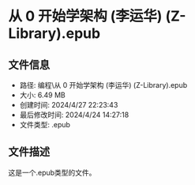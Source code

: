 ﻿# 从 0 开始学架构 (李运华) (Z-Library).epub

## 文件信息
- 路径: 编程\从 0 开始学架构 (李运华) (Z-Library).epub
- 大小: 6.49 MB
- 创建时间: 2024/4/27 22:23:43
- 最后修改时间: 2024/4/24 14:27:18
- 文件类型: .epub

## 文件描述
这是一个.epub类型的文件。

